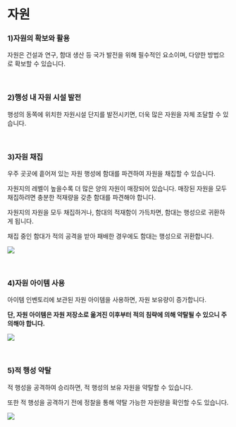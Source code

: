 # 자원

### 1)자원의 확보와 활용

 자원은 건설과 연구, 함대 생산 등 국가 발전을 위해 필수적인 요소이며, 다양한 방법으로 확보할 수 있습니다.

<br>

### 2)행성 내 자원 시설 발전

 행성의 동쪽에 위치한 자원시설 단지를 발전시키면, 더욱 많은 자원을 자체 조달할 수 있습니다.

<br>

### 3)자원 채집

 우주 곳곳에 흩어져 있는 자원 행성에 함대를 파견하여 자원을 채집할 수 있습니다.

자원지의 레벨이 높을수록 더 많은 양의 자원이 매장되어 있습니다. 매장된 자원을 모두 채집하려면 충분한 적재량을 갖춘 함대를 파견해야 합니다.

자원지의 자원을 모두 채집하거나, 함대의 적재함이 가득차면, 함대는 행성으로 귀환하게 됩니다.

채집 중인 함대가 적의 공격을 받아 패배한 경우에도 함대는 행성으로 귀환합니다.

![](http://d3bbxo4nelobc3.cloudfront.net/html/img/help/400_001resourcetype.jpg)

<br>

### 4)자원 아이템 사용

 아이템 인벤토리에 보관된 자원 아이템을 사용하면, 자원 보유량이 증가합니다.

**단, 자원 아이템은 자원 저장소로 옮겨진 이후부터 적의 침략에 의해 약탈될 수 있으니 주의해야 합니다.**

![](http://d3bbxo4nelobc3.cloudfront.net/html/img/help/400_004inventory.jpg)

<br>

### 5)적 행성 약탈

 적 행성을 공격하여 승리하면, 적 행성의 보유 자원을 약탈할 수 있습니다.

또한 적 행성을 공격하기 전에 정찰을 통해 약탈 가능한 자원량을 확인할 수도 있습니다.

![](http://d3bbxo4nelobc3.cloudfront.net/html/img/help/400_005planetloot.jpg)